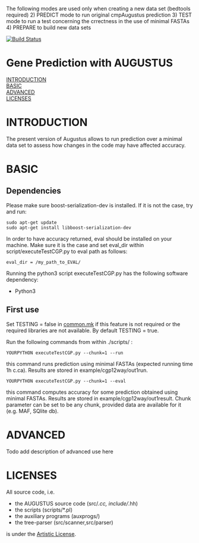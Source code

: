 

The following modes are used only when creating a new data set (bedtools required)
2) PREDICT mode to run original cmpAugustus prediction
3) TEST mode to run a test concerning the crrectness in the use of minimal FASTAs
4) PREPARE to build new data sets


[![Build Status](https://travis-ci.org/Gaius-Augustus/Augustus.svg?branch=master)](https://travis-ci.org/Gaius-Augustus/Augustus)

# Gene Prediction with AUGUSTUS

[INTRODUCTION](#introduction)  
[BASIC](#basicuse)  
[ADVANCED](#advanceduse)  
[LICENSES](#licenses)  

# INTRODUCTION

The present version of Augustus allows to run prediction over a minimal data set to assess how changes in the code may have affected accuracy.

# BASIC

## Dependencies
Please make sure boost-serialization-dev is installed. If it is not the case, try and run:

```
sudo apt-get update
sudo apt-get install libboost-serialization-dev
```
In order to have accuracy returned, eval should be installed on your machine. Make sure it is the case and set eval_dir within script/executeTestCGP.py to eval path as follows:

```
eval_dir = /my_path_to_EVAL/
```

Running the python3 script executeTestCGP.py has the following software dependency:
  - Python3

## First use
Set TESTING = false in [common.mk](common.mk) if this feature is not required or the required libraries are not available. By default TESTING = true.

Run the following commands from within ./scripts/ :
```
YOURPYTHON executeTestCGP.py --chunk=1 --run
```
this command runs prediction using minimal FASTAs (expected running time 1h c.ca). Results are stored in example/cgp12way/out1run.
```
YOURPYTHON executeTestCGP.py --chunk=1 --eval 
```
this command computes accuracy for some prediction obtained using minimal FASTAs. Results are stored in example/cgp12way/out1result. Chunk parameter can be set to be any chunk, provided data are available for it (e.g. MAF, SQlite db).

# ADVANCED
Todo add description of advanced use here

# LICENSES

All source code, i.e.
  - the AUGUSTUS source code (src/*.cc, include/*.hh)
  - the scripts (scripts/*.pl)
  - the auxiliary programs (auxprogs/)
  - the tree-parser (src/scanner,src/parser)
  
is under the [Artistic License](src/LICENSE.TXT).
